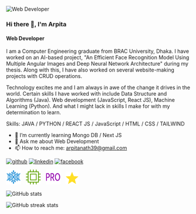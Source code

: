 ![Web Developer](https://media.licdn.com/dms/image/D5616AQEoIuiFuVAHiw/profile-displaybackgroundimage-shrink_350_1400/0/1708108373240?e=1713398400&v=beta&t=LraZWGBAFXTkgkUIM-UFJY7aF5utDUdog5jxFfPkx_g)

### Hi there 👋, I'm Arpita
#### Web Developer


I am a Computer Engineering graduate from BRAC University, Dhaka. I have worked on an AI-based project, "An Efficient Face Recognition Model Using Multiple Angular Images and Deep Neural Network Architecture" during my thesis. Along with this, I have also worked on several website-making projects with CRUD operations.

Technology excites me and I am always in awe of the change it drives in the world. Certain skills I have worked with include Data Structure and Algorithms (Java). Web development (JavaScript, React JS), Machine Learning (Python). And what I might lack in skills I make for with my determination to learn.

Skills: JAVA / PYTHON / REACT JS / JavaScript / HTML / CSS / TAILWIND

- 🌱 I’m currently learning Mongo DB / Next JS 
- 💬 Ask me about Web Development 
- 📫 How to reach me: arpitanath39@gmail.com 


[<img src='https://cdn.jsdelivr.net/npm/simple-icons@3.0.1/icons/github.svg' alt='github' height='40'>](https://github.com/Arpita-Nath)  [<img src='https://cdn.jsdelivr.net/npm/simple-icons@3.0.1/icons/linkedin.svg' alt='linkedin' height='40'>](https://www.linkedin.com/in/arpita-nath-web/)  [<img src='https://cdn.jsdelivr.net/npm/simple-icons@3.0.1/icons/facebook.svg' alt='facebook' height='40'>](https://www.facebook.com/arpita.nath.7921)  

<a href='https://archiveprogram.github.com/'><img src='https://raw.githubusercontent.com/acervenky/animated-github-badges/master/assets/acbadge.gif' width='40' height='40'></a> <a href='https://docs.github.com/en/developers'><img src='https://raw.githubusercontent.com/acervenky/animated-github-badges/master/assets/devbadge.gif' width='40' height='40'></a> <a href='https://github.com/pricing'><img src='https://raw.githubusercontent.com/acervenky/animated-github-badges/master/assets/pro.gif' width='40' height='40'></a> <a href='https://stars.github.com/'><img src='https://raw.githubusercontent.com/acervenky/animated-github-badges/master/assets/starbadge.gif' width='35' height='35'></a> 

![GitHub stats](https://github-readme-stats.vercel.app/api?username=Arpita-Nath&show_icons=true)  


![GitHub streak stats](https://streak-stats.demolab.com/?user=Arpita-Nath)  

